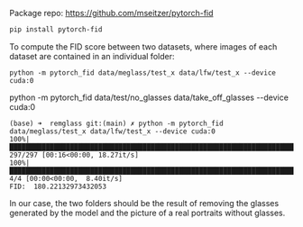 Package repo: https://github.com/mseitzer/pytorch-fid

```bash
pip install pytorch-fid
```

To compute the FID score between two datasets, where images of each dataset are contained in an individual folder:

```
python -m pytorch_fid data/meglass/test_x data/lfw/test_x --device cuda:0
```
python -m pytorch_fid data/test/no_glasses data/take_off_glasses --device cuda:0
```
(base) ➜  remglass git:(main) ✗ python -m pytorch_fid data/meglass/test_x data/lfw/test_x --device cuda:0
100%|██████████████████████████████████████████████████████████████████████████████████████████████████████| 297/297 [00:16<00:00, 18.27it/s]
100%|██████████████████████████████████████████████████████████████████████████████████████████████████████████| 4/4 [00:00<00:00,  8.40it/s]
FID:  180.22132973432053
```

In our case, the two folders should be the result of removing the glasses generated by the model and the picture of a real portraits without glasses.